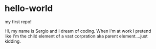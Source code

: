 # hello-world
my first repo!

Hi, my name is Sergio and I dream of coding. When I'm at work I pretend like I'm the child element of a vast corpration aka parent element....just kidding.
